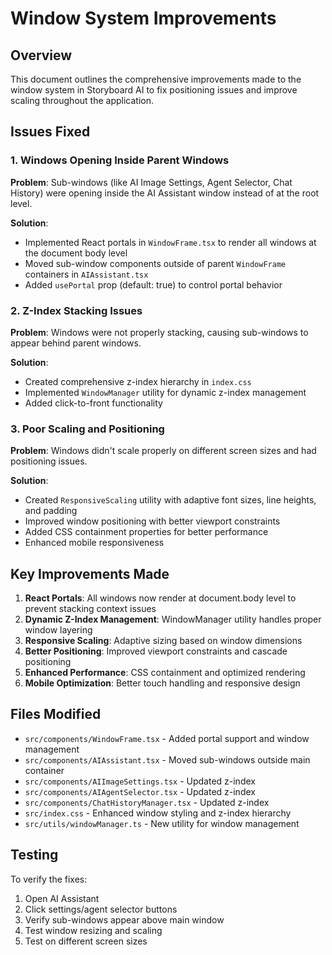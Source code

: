 # Window System Improvements

## Overview
This document outlines the comprehensive improvements made to the window system in Storyboard AI to fix positioning issues and improve scaling throughout the application.

## Issues Fixed

### 1. Windows Opening Inside Parent Windows
**Problem**: Sub-windows (like AI Image Settings, Agent Selector, Chat History) were opening inside the AI Assistant window instead of at the root level.

**Solution**: 
- Implemented React portals in `WindowFrame.tsx` to render all windows at the document body level
- Moved sub-window components outside of parent `WindowFrame` containers in `AIAssistant.tsx`
- Added `usePortal` prop (default: true) to control portal behavior

### 2. Z-Index Stacking Issues
**Problem**: Windows were not properly stacking, causing sub-windows to appear behind parent windows.

**Solution**:
- Created comprehensive z-index hierarchy in `index.css`
- Implemented `WindowManager` utility for dynamic z-index management
- Added click-to-front functionality

### 3. Poor Scaling and Positioning
**Problem**: Windows didn't scale properly on different screen sizes and had positioning issues.

**Solution**:
- Created `ResponsiveScaling` utility with adaptive font sizes, line heights, and padding
- Improved window positioning with better viewport constraints
- Added CSS containment properties for better performance
- Enhanced mobile responsiveness

## Key Improvements Made

1. **React Portals**: All windows now render at document.body level to prevent stacking context issues
2. **Dynamic Z-Index Management**: WindowManager utility handles proper window layering
3. **Responsive Scaling**: Adaptive sizing based on window dimensions
4. **Better Positioning**: Improved viewport constraints and cascade positioning
5. **Enhanced Performance**: CSS containment and optimized rendering
6. **Mobile Optimization**: Better touch handling and responsive design

## Files Modified

- `src/components/WindowFrame.tsx` - Added portal support and window management
- `src/components/AIAssistant.tsx` - Moved sub-windows outside main container
- `src/components/AIImageSettings.tsx` - Updated z-index
- `src/components/AIAgentSelector.tsx` - Updated z-index  
- `src/components/ChatHistoryManager.tsx` - Updated z-index
- `src/index.css` - Enhanced window styling and z-index hierarchy
- `src/utils/windowManager.ts` - New utility for window management

## Testing

To verify the fixes:
1. Open AI Assistant
2. Click settings/agent selector buttons
3. Verify sub-windows appear above main window
4. Test window resizing and scaling
5. Test on different screen sizes 